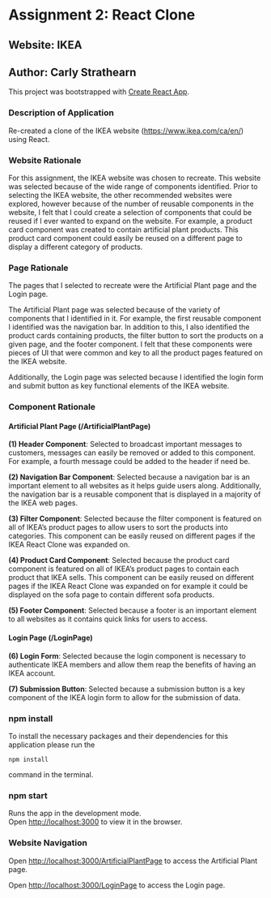 # Assignment 2: React Clone
## Website: IKEA
## Author: Carly Strathearn 

This project was bootstrapped with [Create React App](https://github.com/facebook/create-react-app).

### Description of Application

Re-created a clone of the IKEA website (https://www.ikea.com/ca/en/) using React.

### Website Rationale

For this assignment, the IKEA website was chosen to recreate. This website was selected because of the wide range of components identified. Prior to selecting the IKEA website, the other recommended websites were explored, however because of the number of reusable components in the website, I felt that I could create a selection of components that could be reused if I ever wanted to expand on the website. For example, a product card component was created to contain artificial plant products. This product card component could easily be reused on a different page to display a different category of products.

### Page Rationale

The pages that I selected to recreate were the Artificial Plant page and the Login page. 

The Artificial Plant page was selected because of the variety of components that I identified in it. For example, the first reusable component I identified was the navigation bar. In addition to this, I also identified the product cards containing products, the filter button to sort the products on a given page, and the footer component. I felt that these components were pieces of UI that were common and key to all the product pages featured on the IKEA website. 

Additionally, the Login page was selected because I identified the login form and submit button as key functional elements of the IKEA website.

### Component Rationale

#### Artificial Plant Page (/ArtificialPlantPage)

  **(1) Header Component**: Selected to broadcast important messages to customers, messages can easily be removed or added to this component. For example, a fourth message could be added to the header if need be.
        
  **(2) Navigation Bar Component**: Selected because a navigation bar is an important element to all websites as it helps guide users along. Additionally, the navigation bar is a reusable component that is displayed in a majority of the IKEA web pages.
        
  **(3) Filter Component**: Selected because the filter component is featured on all of IKEA’s product pages to allow users to sort the products into categories.
        This component can be easily reused on different pages if the IKEA React Clone was expanded on.
        
  **(4) Product Card Component**: Selected because the product card component is featured on all of IKEA’s product pages to contain each product that IKEA sells.
        This component can be easily reused on different pages if the IKEA React Clone was expanded on for example it could be displayed on the sofa page to contain different           sofa products.
        
  **(5) Footer Component**: Selected because a footer is an important element to all websites as it contains quick links for users to access.
        
#### Login Page (/LoginPage)

  **(6) Login Form**: Selected because the login component is necessary to authenticate IKEA members and allow them reap the benefits of having an IKEA account. 
        
  **(7) Submission Button**: Selected because a submission button is a key component of the IKEA login form to allow for the submission of data.

### npm install

To install the necessary packages and their dependencies for this application please run the 

```
npm install
```
command in the terminal.

### npm start

Runs the app in the development mode.\
Open [http://localhost:3000](http://localhost:3000) to view it in the browser.

### Website Navigation

Open [http://localhost:3000/ArtificialPlantPage](http://localhost:3000/ArtificialPlantPage) to access the Artificial Plant page.

Open [http://localhost:3000/LoginPage](http://localhost:3000/LoginPage) to access the Login page.
